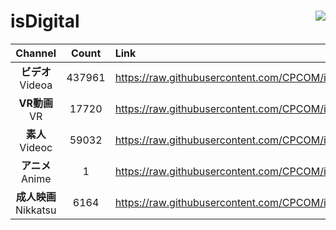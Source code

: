# isDigital <img align="right" src="https://img.shields.io/github/last-commit/CPCOM/isDigital"/>  
  
| Channel | Count | Link |  
| :-----: | :---: | :--- |  
|**ビデオ**<br />Videoa | 437961 | https://raw.githubusercontent.com/CPCOM/isDigital/main/Videoa.txt |  
|**VR動画**<br />VR | 17720 | https://raw.githubusercontent.com/CPCOM/isDigital/main/VR.txt |  
|**素人**<br />Videoc | 59032 | https://raw.githubusercontent.com/CPCOM/isDigital/main/Videoc.txt |  
|**アニメ**<br />Anime | 1 | https://raw.githubusercontent.com/CPCOM/isDigital/main/Anime.txt |  
|**成人映画**<br />Nikkatsu | 6164 | https://raw.githubusercontent.com/CPCOM/isDigital/main/Nikkatsu.txt |  